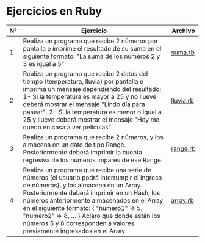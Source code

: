 # Ejercicios en Ruby

| N° | Ejercicio | Archivo |
| ------ | ------ | ------ |
|1|Realiza un programa que recibe 2 números por pantalla e imprime el resultado de su suma en el siguiente formato:  "La suma de los números 2 y 3 es igual a 5"|[suma.rb](/suma.rb)|
|2|Realiza un programa que recibe 2 datos del tiempo (temperatura, lluvia) por pantalla e imprima un mensaje dependiendo del resultado: 1- Si la temperatura es mayor a 25 y no llueve deberá mostrar el mensaje "Lindo día para pasear". 2- Si la temperatura es menor o igual a 25 y llueve deberá mostrar el mensaje "Hoy me quedo en casa a ver películas".|[lluvia.rb](/lluvia.rb)|
|3|Realiza un programa que recibe 2 números, y los almacena en un dato de tipo Range. Posteriormente deberá imprimir la cuenta regresiva de los números impares de ese Range.|[range.rb](/range.rb)|
|4|Realiza un programa que recibe una serie de números (el usuario podrá interrumpir el ingreso de números), y los almacena en un Array. Posteriormente deberá imprimir en un Hash, los números anteriormente almacenados en el Array en el siguiente formato: { "numero1" => 5, "numero2" => 8, … } Aclaro que donde están los números 5 y 8 corresponden a valores previamente ingresados en el Array.|[array.rb](/array.rb)|
